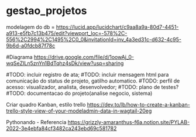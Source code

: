 # gestao_projetos

modelagem do db = https://lucid.app/lucidchart/c9aa8a9a-80d7-4451-a913-e5fb7c13b475/edit?viewport_loc=-578%2C-556%2C2994%2C1495%2C0_0&invitationId=inv_4a3ed31c-d632-4c95-9b6d-a0fdcb87f78c

#Diagrama
https://drive.google.com/file/d/1oowAj_0-wqSeZILn5znYn1BdTqhz4sDk/view?usp=sharing


#TODO: incluir registro de ata;
#TODO: incluir mensagem html para comunicação do status de projeto, gatilho automatico.
#TODO: perfil de acesso: visualizador, analista, desenvolvedor;
#TODO: plano de testes?
#TODO: documentacao do projeto(analise negocio, sistema)

Criar quadro Kanban, estilo trello
https://dev.to/lb/how-to-create-a-kanban-trello-style-view-of-your-modeladmin-data-in-wagtail-20eg

Pythonando - Referencia
https://grizzly-amaranthus-f6a.notion.site/PYLAB-2022-3e4ebfa84cf3482ca243ebd69c581782

